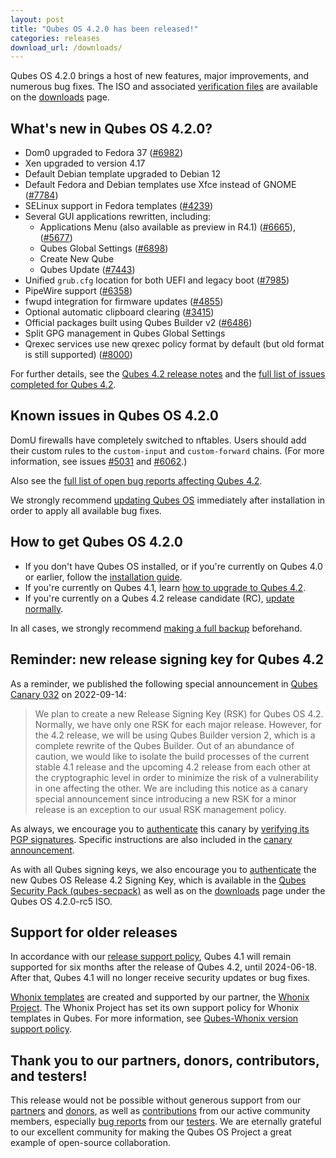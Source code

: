 ```yaml
---
layout: post
title: "Qubes OS 4.2.0 has been released!"
categories: releases
download_url: /downloads/
---
```


Qubes OS 4.2.0 brings a host of new features, major improvements, and numerous bug fixes. The ISO and associated [verification files](/security/verifying-signatures/) are available on the [downloads](/downloads/) page.

## What's new in Qubes OS 4.2.0?

- Dom0 upgraded to Fedora 37 ([#6982](https://github.com/QubesOS/qubes-issues/issues/6982))
- Xen upgraded to version 4.17
- Default Debian template upgraded to Debian 12
- Default Fedora and Debian templates use Xfce instead of GNOME ([#7784](https://github.com/QubesOS/qubes-issues/issues/7784))
- SELinux support in Fedora templates ([#4239](https://github.com/QubesOS/qubes-issues/issues/4239))
- Several GUI applications rewritten, including:
  - Applications Menu (also available as preview in R4.1) ([#6665](https://github.com/QubesOS/qubes-issues/issues/6665)), ([#5677](https://github.com/QubesOS/qubes-issues/issues/5677))
  - Qubes Global Settings ([#6898](https://github.com/QubesOS/qubes-issues/issues/6898))
  - Create New Qube
  - Qubes Update ([#7443](https://github.com/QubesOS/qubes-issues/issues/7443))
- Unified `grub.cfg` location for both UEFI and legacy boot ([#7985](https://github.com/QubesOS/qubes-issues/issues/7985))
- PipeWire support ([#6358](https://github.com/QubesOS/qubes-issues/issues/6358))
- fwupd integration for firmware updates ([#4855](https://github.com/QubesOS/qubes-issues/issues/4855))
- Optional automatic clipboard clearing ([#3415](https://github.com/QubesOS/qubes-issues/issues/3415))
- Official packages built using Qubes Builder v2 ([#6486](https://github.com/QubesOS/qubes-issues/issues/6486))
- Split GPG management in Qubes Global Settings
- Qrexec services use new qrexec policy format by default (but old format is still supported) ([#8000](https://github.com/QubesOS/qubes-issues/issues/8000))

For further details, see the [Qubes 4.2 release notes](/doc/releases/4.2/release-notes/) and the [full list of issues completed for Qubes 4.2](https://github.com/QubesOS/qubes-issues/issues?q=is%3Aissue+is%3Aclosed+reason%3Acompleted+milestone%3A%22Release+4.2%22+-label%3A%22R%3A+cannot+reproduce%22+-label%3A%22R%3A+declined%22+-label%3A%22R%3A+duplicate%22+-label%3A%22R%3A+not+applicable%22+-label%3A%22R%3A+self-closed%22+-label%3A%22R%3A+upstream+issue%22+).

## Known issues in Qubes OS 4.2.0

DomU firewalls have completely switched to nftables. Users should add their custom rules to the `custom-input` and `custom-forward` chains. (For more information, see issues [#5031](https://github.com/QubesOS/qubes-issues/issues/5031) and [#6062](https://github.com/QubesOS/qubes-issues/issues/6062).)

Also see the [full list of open bug reports affecting Qubes 4.2](https://github.com/QubesOS/qubes-issues/issues?q=is%3Aissue+label%3Aaffects-4.2+label%3A%22T%3A+bug%22+is%3Aopen).

We strongly recommend [updating Qubes OS](/doc/how-to-update/) immediately after installation in order to apply all available bug fixes.

## How to get Qubes OS 4.2.0

- If you don't have Qubes OS installed, or if you're currently on Qubes 4.0 or earlier, follow the [installation guide](/doc/installation-guide/).
- If you're currently on Qubes 4.1, learn [how to upgrade to Qubes 4.2](/doc/upgrade/4.2/).
- If you're currently on a Qubes 4.2 release candidate (RC), [update normally](/doc/how-to-update/).

In all cases, we strongly recommend [making a full backup](/doc/how-to-back-up-restore-and-migrate/) beforehand.

## Reminder: new release signing key for Qubes 4.2

As a reminder, we published the following special announcement in [Qubes Canary 032](/news/2022/09/14/canary-032/) on 2022-09-14:

> We plan to create a new Release Signing Key (RSK) for Qubes OS 4.2. Normally, we have only one RSK for each major release. However, for the 4.2 release, we will be using Qubes Builder version 2, which is a complete rewrite of the Qubes Builder. Out of an abundance of caution, we would like to isolate the build processes of the current stable 4.1 release and the upcoming 4.2 release from each other at the cryptographic level in order to minimize the risk of a vulnerability in one affecting the other. We are including this notice as a canary special announcement since introducing a new RSK for a minor release is an exception to our usual RSK management policy.

As always, we encourage you to [authenticate](/security/pack/#how-to-obtain-and-authenticate) this canary by [verifying its PGP signatures](/security/verifying-signatures/). Specific instructions are also included in the [canary announcement](/news/2022/09/14/canary-032/).

As with all Qubes signing keys, we also encourage you to [authenticate](/security/verifying-signatures/#how-to-import-and-authenticate-release-signing-keys) the new Qubes OS Release 4.2 Signing Key, which is available in the [Qubes Security Pack (qubes-secpack)](/security/pack/) as well as on the [downloads](/downloads/) page under the Qubes OS 4.2.0-rc5 ISO.

## Support for older releases

In accordance with our [release support policy](/doc/supported-releases/#qubes-os), Qubes 4.1 will remain supported for six months after the release of Qubes 4.2, until 2024-06-18. After that, Qubes 4.1 will no longer receive security updates or bug fixes.

[Whonix templates](https://www.whonix.org/wiki/Qubes) are created and supported by our partner, the [Whonix Project](https://www.whonix.org/). The Whonix Project has set its own support policy for Whonix templates in Qubes. For more information, see [Qubes-Whonix version support policy](https://www.whonix.org/wiki/About#Qubes_Hosts).

## Thank you to our partners, donors, contributors, and testers!

This release would not be possible without generous support from our [partners](/partners/) and [donors](/donate/), as well as [contributions](/doc/contributing/) from our active community members, especially [bug reports](/doc/issue-tracking/) from our [testers](/doc/testing/). We are eternally grateful to our excellent community for making the Qubes OS Project a great example of open-source collaboration.
